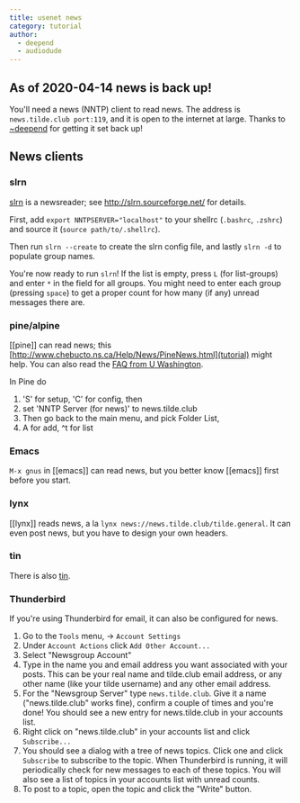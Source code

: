 ```yaml
---
title: usenet news
category: tutorial
author:
  - deepend
  - audiodude
---
```


## As of 2020-04-14 news is back up!

You'll need a news (NNTP) client to read news. The address is
`news.tilde.club port:119`, and it is open to the internet at large. Thanks to
[~deepend](../~deepend) for getting it set back up!

## News clients

### slrn
[slrn](slrn.html) is a newsreader; see http://slrn.sourceforge.net/ for details.

First, add `export NNTPSERVER="localhost"` to your shellrc (`.bashrc`, `.zshrc`)
and source it (`source path/to/.shellrc`).

Then run `slrn --create` to create the slrn config file, and lastly `slrn -d` to
populate group names.

You're now ready to run `slrn`! If the list is empty, press `L` (for list-groups) and enter `*` in the field for all groups. You might need to enter each group (pressing `space`) to get a proper count for how many (if any) unread messages there are.

### pine/alpine

[[pine]] can read news; this
[http://www.chebucto.ns.ca/Help/News/PineNews.html](tutorial) might help.
You can also read the [FAQ from U Washington](http://www.washington.edu/pine/faq/news.html).

In Pine do 

1. 'S' for setup, 'C' for config, then 
1. set 'NNTP Server (for news)' to news.tilde.club
1. Then go back to the main menu, and pick Folder List,
1. A for add, ^t for list

### Emacs

`M-x gnus` in [[emacs]] can read news, but you better know [[emacs]] first before you start.

### lynx

[[lynx]] reads news, a la `lynx news://news.tilde.club/tilde.general`. It can even post news, but you have to design your own headers.

### tin
There is also [tin](tin.html).

### Thunderbird
If you're using Thunderbird for email, it can also be configured for news.

1. Go to the `Tools` menu, -> `Account Settings`
1. Under `Account Actions` click `Add Other Account...`
1. Select "Newsgroup Account"
1. Type in the name you and email address you want associated with your posts.
   This can be your real name and tilde.club email address, or any other name
   (like your tilde username) and any other email address.
1. For the "Newsgroup Server" type `news.tilde.club`. Give it a name
   ("news.tilde.club" works fine), confirm a couple of times and you're done!
   You should see a new entry for news.tilde.club in your accounts list.
1. Right click on "news.tilde.club" in your accounts list and click
   `Subscribe...`
1. You should see a dialog with a tree of news topics. Click one and click
   `Subscribe` to subscribe to the topic. When Thunderbird is running, it will
   periodically check for new messages to each of these topics. You will also
   see a list of topics in your accounts list with unread counts.
1. To post to a topic, open the topic and click the "Write" button.
